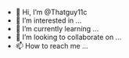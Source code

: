 - 👋 Hi, I’m @Thatguy11c
- 👀 I’m interested in ...
- 🌱 I’m currently learning ...
- 💞️ I’m looking to collaborate on ...
- 📫 How to reach me ...

<!---
Thatguy11c/Thatguy11c is a ✨ special ✨ repository because its `README.md` (this file) appears on your GitHub profile.
You can click the Preview link to take a look at your changes.
--->
